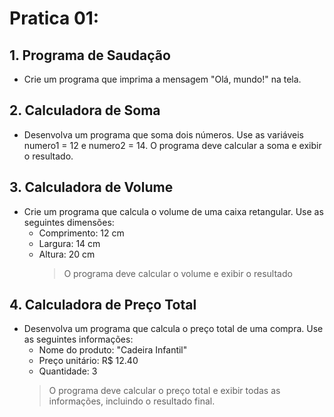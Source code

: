 # Pratica 01:


## 1. Programa de Saudação
- Crie um programa que imprima a mensagem "Olá, mundo!" na tela.

## 2. Calculadora de Soma
- Desenvolva um programa que soma dois números. Use as variáveis numero1 = 12 e numero2 = 14. O programa deve calcular a soma e exibir o resultado.

## 3. Calculadora de Volume
- Crie um programa que calcula o volume de uma caixa retangular. Use as seguintes dimensões:
  - Comprimento: 12 cm
  - Largura: 14 cm
  - Altura: 20 cm
    > O programa deve calcular o volume e exibir o resultado


## 4. Calculadora de Preço Total

- Desenvolva um programa que calcula o preço total de uma compra. Use as seguintes informações:
  - Nome do produto: "Cadeira Infantil"
  - Preço unitário: R$ 12.40
  - Quantidade: 3
  > O programa deve calcular o preço total e exibir todas as informações, incluindo o resultado final.